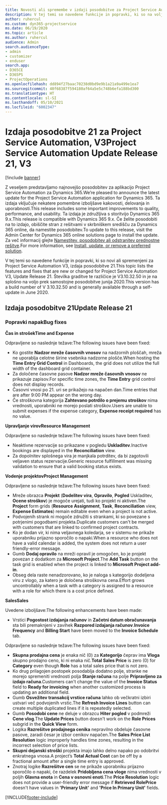 ```yaml
---
title: Novosti ali spremembe v izdaji posodobitve za Project Service Automation 21, V3
description: V tej temi so navedene funkcije in popravki, ki so na voljo za Project Service Automation V3, izdaja posodobitve 21.
author: ruhercul
ms.custom: dyn365-projectservice
ms.date: 06/19/2020
ms.topic: article
ms.author: ruhercul
audience: Admin
search.audienceType:
- admin
- customizer
- enduser
search.app:
- D365CE
- D365PS
- ProjectOperations
ms.openlocfilehash: dd894f27baac70238d0bd9e9b1a21a9a499e1ea7
ms.sourcegitcommit: 40f68387f594180af64a5e5c748b6efa188bd300
ms.translationtype: HT
ms.contentlocale: sl-SI
ms.lasthandoff: 05/10/2021
ms.locfileid: "6002347"
---
```

# <a name="project-service-automation-update-release-21-v3"></a><span data-ttu-id="b4c38-103">Izdaja posodobitve 21 za Project Service Automation, V3</span><span class="sxs-lookup"><span data-stu-id="b4c38-103">Project Service Automation Update Release 21, V3</span></span>

[!include [banner](../includes/psa-now-project-operations.md)]

<span data-ttu-id="b4c38-104">Z veseljem predstavljamo najnovejšo posodobitev za aplikacijo Project Service Automation za Dynamics 365.</span><span class="sxs-lookup"><span data-stu-id="b4c38-104">We’re pleased to announce the latest update for the Project Service Automation application for Dynamics 365.</span></span> <span data-ttu-id="b4c38-105">Ta izdaja vključuje nekatere pomembne izboljšave kakovosti, delovanja in uporabnosti.</span><span class="sxs-lookup"><span data-stu-id="b4c38-105">This release includes some important improvements to quality, performance, and usability.</span></span> <span data-ttu-id="b4c38-106">Ta izdaja je združljiva s storitvijo Dynamics 365 9.x.</span><span class="sxs-lookup"><span data-stu-id="b4c38-106">This release is compatible with Dynamics 365 9.x.</span></span> <span data-ttu-id="b4c38-107">Če želite posodobiti na to izdajo, obiščite stran z rešitvami v skrbniškem središču za Dynamics 365 online, da namestite posodobitev.</span><span class="sxs-lookup"><span data-stu-id="b4c38-107">To update to this release, visit the Admin Center for Dynamics 365 online solutions page to install the update.</span></span> <span data-ttu-id="b4c38-108">Za več informacij glejte [Namestitev, posodobitev ali odstranitev prednostne rešitve](/power-platform/admin/install-remove-preferred-solution).</span><span class="sxs-lookup"><span data-stu-id="b4c38-108">For more information, see [Install, update, or remove a preferred solution](/power-platform/admin/install-remove-preferred-solution).</span></span>

<span data-ttu-id="b4c38-109">V tej temi so navedene funkcije in popravki, ki so novi ali spremenjeni za Project Service Automation V3, izdaja posodobitve 21.</span><span class="sxs-lookup"><span data-stu-id="b4c38-109">This topic lists the features and fixes that are new or changed for Project Service Automation V3, Update Release 21.</span></span> <span data-ttu-id="b4c38-110">Številka graditve te različice je V3.10.32.50 in je na splošno na voljo prek samostojne posodobitve junija 2020.</span><span class="sxs-lookup"><span data-stu-id="b4c38-110">This version has a build number of V 3.10.32.50 and is generally available through a self-update in June 2020.</span></span>

## <a name="update-release-21"></a><span data-ttu-id="b4c38-111">Izdaja posodobitve 21</span><span class="sxs-lookup"><span data-stu-id="b4c38-111">Update Release 21</span></span>

### <a name="bug-fixes"></a><span data-ttu-id="b4c38-112">Popravki napak</span><span class="sxs-lookup"><span data-stu-id="b4c38-112">Bug fixes</span></span>

<span data-ttu-id="b4c38-113">**Čas in strošek**</span><span class="sxs-lookup"><span data-stu-id="b4c38-113">**Time and Expense**</span></span>

<span data-ttu-id="b4c38-114">Odpravljene so naslednje težave:</span><span class="sxs-lookup"><span data-stu-id="b4c38-114">The following issues have been fixed:</span></span>

- <span data-ttu-id="b4c38-115">Ko gostite **Nadzor mreže časovnih vnosov** na nadzornih ploščah, mreža ne uporablja celotne širine vsebnika nadzorne plošče.</span><span class="sxs-lookup"><span data-stu-id="b4c38-115">When hosting the **Time Entry Grid Control** in Dashboards, the grid does not utilize the full width of the dashboard grid container.</span></span>
- <span data-ttu-id="b4c38-116">Za določene časovne pasove **Nadzor mreže časovnih vnosov** ne prikazuje zapisov.</span><span class="sxs-lookup"><span data-stu-id="b4c38-116">For specific time zones, the **Time Entry** grid control does not display records.</span></span>
- <span data-ttu-id="b4c38-117">Časovni vnosi po 21. uri se prikažejo na napačen dan.</span><span class="sxs-lookup"><span data-stu-id="b4c38-117">Time entries that are after 9:00 PM appear on the wrong day.</span></span>
- <span data-ttu-id="b4c38-118">Če stroškovna kategorija **Zahtevano potrdilo o prejemu stroškov** nima vrednosti, uporabniki ne morejo poslati stroškov.</span><span class="sxs-lookup"><span data-stu-id="b4c38-118">Users are unable to submit expenses if the expense category, **Expense receipt required** has no value.</span></span>

<span data-ttu-id="b4c38-119">**Upravljanje virov**</span><span class="sxs-lookup"><span data-stu-id="b4c38-119">**Resource Management**</span></span>

<span data-ttu-id="b4c38-120">Odpravljene so naslednje težave:</span><span class="sxs-lookup"><span data-stu-id="b4c38-120">The following issues have been fixed:</span></span>

- <span data-ttu-id="b4c38-121">Neaktivne rezervacije so prikazane v pogledu **Uskladitev**.</span><span class="sxs-lookup"><span data-stu-id="b4c38-121">Inactive bookings are displayed in the **Reconciliation** view.</span></span>
- <span data-ttu-id="b4c38-122">Za dopolnitev splošnega vira je manjkala potrditev, da bi zagotovili veljaven status rezervacije.</span><span class="sxs-lookup"><span data-stu-id="b4c38-122">Generic resource fulfillment was missing validation to ensure that a valid booking status exists.</span></span>

<span data-ttu-id="b4c38-123">**Vodenje projektov**</span><span class="sxs-lookup"><span data-stu-id="b4c38-123">**Project Management**</span></span>

<span data-ttu-id="b4c38-124">Odpravljene so naslednje težave:</span><span class="sxs-lookup"><span data-stu-id="b4c38-124">The following issues have been fixed:</span></span>

- <span data-ttu-id="b4c38-125">Mreže obrazca **Projekt** (**Dodelitev vira**, **Opravilo**, **Pogled** Uskladitev, **Ocene stroškov**) je mogoče urejati, tudi ko projekt ni aktiven.</span><span class="sxs-lookup"><span data-stu-id="b4c38-125">The **Project** form grids (**Resource Assignment**, **Task**, **Reconciliation** view, **Expense Estimates**) remain editable even when a project is not active.</span></span>
- <span data-ttu-id="b4c38-126">Podvojenih strank ni mogoče združiti s strankami, ki so povezane s potrjenimi pogodbami projekta.</span><span class="sxs-lookup"><span data-stu-id="b4c38-126">Duplicate customers can't be merged with customers that are linked to confirmed project contracts.</span></span>
- <span data-ttu-id="b4c38-127">Ko je dodan vir, ki nima veljavnega koledarja, se v sistemu ne prikaže uporabniku prijazno sporočilo o napaki.</span><span class="sxs-lookup"><span data-stu-id="b4c38-127">When a resource who does not have a valid calendar is added, the system does not return a user friendly-error message.</span></span>
- <span data-ttu-id="b4c38-128">Gumb **Dodaj opravilo** na mreži opravil je omogočen, ko je projekt povezan z dodatkom za **Microsoft Project**.</span><span class="sxs-lookup"><span data-stu-id="b4c38-128">The **Add Task** button on the task grid is enabled when the project is linked to **Microsoft Project add-in**.</span></span>
- <span data-ttu-id="b4c38-129">Obseg dela raste nenadzorovano, ko je naloga s kategorijo dodeljena viru z vlogo, za katero je določena stroškovna cena.</span><span class="sxs-lookup"><span data-stu-id="b4c38-129">Effort grows uncontrollably when a task with a category is assigned to a resource with a role for which there is a cost price defined.</span></span>

<span data-ttu-id="b4c38-130">**Sales**</span><span class="sxs-lookup"><span data-stu-id="b4c38-130">**Sales**</span></span>

<span data-ttu-id="b4c38-131">Uvedene izboljšave:</span><span class="sxs-lookup"><span data-stu-id="b4c38-131">The following enhancements have been made:</span></span>

- <span data-ttu-id="b4c38-132">Vrstici **Pogostost izdajanja računov** in **Začetni datum obračunavanja** sta bili premaknjeni v zavihek **Razpored izdajanja računov**.</span><span class="sxs-lookup"><span data-stu-id="b4c38-132">**Invoice Frequency** and **Billing Start** have been moved to the **Invoice Schedule** tab.</span></span>

<span data-ttu-id="b4c38-133">Odpravljene so naslednje težave:</span><span class="sxs-lookup"><span data-stu-id="b4c38-133">The following issues have been fixed:</span></span>

- <span data-ttu-id="b4c38-134">**Skupna prodajna cena** je enaka nič (0) za **Kategorijo** čeprav ima **Vloga** skupno prodajno ceno, ki ni enaka nič.</span><span class="sxs-lookup"><span data-stu-id="b4c38-134">**Total Sales Price** is zero (0) for **Category** even though **Role** has a total sales price that is not zero.</span></span>
- <span data-ttu-id="b4c38-135">Ko drug prilagojen postopek posodablja dodatno polje, stranke ne morejo spremeniti vrednosti polja **Stanje računa** na polje **Pripravljeno za izdajo računa**.</span><span class="sxs-lookup"><span data-stu-id="b4c38-135">Customers can't change the value of the **Invoice Status** field to **Ready for invoicing** when another customized process is updating an additional field.</span></span>
- <span data-ttu-id="b4c38-136">Gumb **Osvežitev transakcij vrstice računa** lahko ob večkratni izbiri ustvari več podvojenih vrstic.</span><span class="sxs-lookup"><span data-stu-id="b4c38-136">The **Refresh Invoice Lines** button can create multiple duplicated lines if it is repeatedly selected.</span></span>
- <span data-ttu-id="b4c38-137">Gumb **Posodobi cene** ne deluje v obrazcu **Hiter pogled** v podmreži **Cene vlog**.</span><span class="sxs-lookup"><span data-stu-id="b4c38-137">The **Update Prices** button doesn't work on the **Role Prices** subgrid in the **Quick View** form.</span></span>
- <span data-ttu-id="b4c38-138">Logika **Razrešitve prodajnega cenika** nepravilno obdeluje časovne pasove, zaradi česar je izbor cenikov napačen.</span><span class="sxs-lookup"><span data-stu-id="b4c38-138">The **Sales Price List Resolution** logic improperly handles time zones, resulting in the incorrect selection of price lists.</span></span>
- <span data-ttu-id="b4c38-139">**Skupni dejanski stroški** projekta imajo lahko delno napako po odobritvi enkratnega vnosa.</span><span class="sxs-lookup"><span data-stu-id="b4c38-139">A project’s **Total Actual Cost** can be off by a fractional amount after a single time entry is approved.</span></span>
- <span data-ttu-id="b4c38-140">Znotraj logike **Razrešitve cen** se ne prikaže uporabniku prijazno sporočilo o napaki, če razdelek **Pridobljena cena vloge** nima vrednosti v poljih **Glavna enota** in **Cena v osnovni enoti**.</span><span class="sxs-lookup"><span data-stu-id="b4c38-140">The **Price Resolution** logic does not provide a user-friendly error message if **Retrieved RolePrice** doesn't have values in **'Primary Unit'** and **'Price In Primary Unit'** fields.</span></span>


[!INCLUDE[footer-include](../includes/footer-banner.md)]